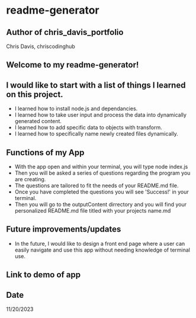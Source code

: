 # readme-generator

## Author of chris_davis_portfolio
Chris Davis, chriscodinghub

## Welcome to my readme-generator!


## I would like to start with a list of things I learned on this project.

+ I learned how to install node.js and dependancies.
+ I learned how to take user input and process the data into dynamically generated content.
+ I learned how to add specific data to objects with transform.
+ I learned how to specifically name newly created files dynamically.

## Functions of my App
+ With the app open and within your terminal, you will type node index.js
+ Then you will be asked a series of questions regarding the program you are creating.
+ The questions are tailored to fit the needs of your README.md file.
+ Once you have completed the questions you will see 'Success!' in your terminal.
+ Then you will go to the outputContent dirrectory and you will find your personalized README.md file titled with your projects name.md

## Future improvements/updates
+ In the future, I would like to design a front end page where a user can easily navigate and use this app without needing knowledge of terminal use.


## Link to demo of app



## Date
11/20/2023